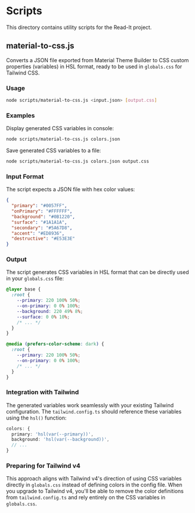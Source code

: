 # Scripts

This directory contains utility scripts for the Read-It project.

## material-to-css.js

Converts a JSON file exported from Material Theme Builder to CSS custom properties (variables) in HSL format, ready to be used in `globals.css` for Tailwind CSS.

### Usage

```bash
node scripts/material-to-css.js <input.json> [output.css]
```

### Examples

Display generated CSS variables in console:
```bash
node scripts/material-to-css.js colors.json
```

Save generated CSS variables to a file:
```bash
node scripts/material-to-css.js colors.json output.css
```

### Input Format

The script expects a JSON file with hex color values:

```json
{
  "primary": "#0057FF",
  "onPrimary": "#FFFFFF",
  "background": "#0B1220",
  "surface": "#1A1A1A",
  "secondary": "#5A67D8",
  "accent": "#ED8936",
  "destructive": "#E53E3E"
}
```

### Output

The script generates CSS variables in HSL format that can be directly used in your `globals.css` file:

```css
@layer base {
  :root {
    --primary: 220 100% 50%;
    --on-primary: 0 0% 100%;
    --background: 220 49% 8%;
    --surface: 0 0% 10%;
    /* ... */
  }
}

@media (prefers-color-scheme: dark) {
  :root {
    --primary: 220 100% 50%;
    --on-primary: 0 0% 100%;
    /* ... */
  }
}
```

### Integration with Tailwind

The generated variables work seamlessly with your existing Tailwind configuration. The `tailwind.config.ts` should reference these variables using the `hsl()` function:

```typescript
colors: {
  primary: 'hsl(var(--primary))',
  background: 'hsl(var(--background))',
  // ...
}
```

### Preparing for Tailwind v4

This approach aligns with Tailwind v4's direction of using CSS variables directly in `globals.css` instead of defining colors in the config file. When you upgrade to Tailwind v4, you'll be able to remove the color definitions from `tailwind.config.ts` and rely entirely on the CSS variables in `globals.css`.